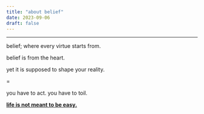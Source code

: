```yaml
---
title: "about belief"
date: 2023-09-06
draft: false
---
```


***

belief; where every virtue starts from.

belief is from the heart.

yet it is supposed to shape your reality.

=

you have to act. you have to toil.

[**life is not meant to be easy.**](https://quran.com/90/4)


